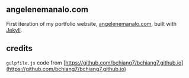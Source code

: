 ## angelenemanalo.com
First iteration of my portfolio website, [angelenemanalo.com](https://angelenemanalo.com), built with [Jekyll](https://jekyllrb.com/).

## credits
`gulpfile.js` code from [https://github.com/bchiang7/bchiang7.github.io](https://github.com/bchiang7/bchiang7.github.io)
